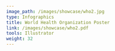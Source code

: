 ```yaml
---
image_path: /images/showcase/who2.jpg
type: Infographics
title: World Health Organization Poster
link: /images/showcase/who2.pdf
tools: Illustrator
weight: 32
---
```


